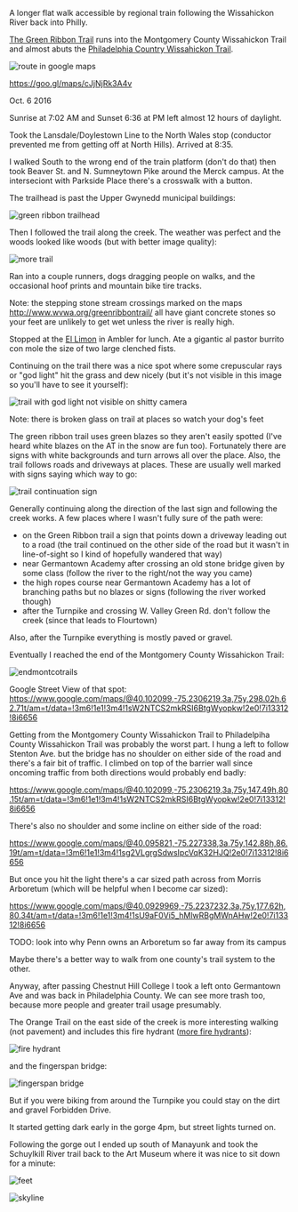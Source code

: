 A longer flat walk accessible by regional train following the Wissahickon River back into Philly.

[The Green Ribbon Trail](http://www.wvwa.org/greenribbontrail/) runs into the Montgomery County Wissahickon Trail and almost abuts the [Philadelphia Country Wissahickon Trail](http://fow.org/visit-the-park/).

![route in google maps](route.png)

https://goo.gl/maps/cJjNjRk3A4v

Oct. 6 2016

Sunrise at 7:02 AM and Sunset 6:36 at PM left almost 12 hours of daylight.

Took the Lansdale/Doylestown Line to the North Wales stop (conductor prevented me from getting off at North Hills). Arrived at 8:35.

I walked South to the wrong end of the train platform (don't do that) then took Beaver St. and N. Sumneytown Pike around the Merck campus.  At the interseciont with Parkside Place there's a crosswalk with a button.

The trailhead is past the Upper Gwynedd municipal buildings:

![green ribbon trailhead](greenribbontrailhead.jpg)

Then I followed the trail along the creek. The weather was perfect and the woods looked like woods (but with better image quality): 

![more trail](moretrail.jpg)

Ran into a couple runners, dogs dragging people on walks, and the occasional hoof prints and mountain bike tire tracks.

Note: the stepping stone stream crossings marked on the maps http://www.wvwa.org/greenribbontrail/ all have giant concrete stones so your feet are unlikely to get wet unless the river is really high.

Stopped at the [El Limon](https://goo.gl/maps/LLkWGNEZ5g52) in Ambler for lunch.  Ate a gigantic al pastor burrito con mole the size of two large clenched fists.

Continuing on the trail there was a nice spot where some crepuscular rays or "god light" hit the grass and dew nicely (but it's not visible in this image so you'll have to see it yourself): 

![trail with god light not visible on shitty camera](trailshouldhavecrepuscularraysbutcamerasucks.jpg)

Note: there is broken glass on trail at places so watch your dog's feet

The green ribbon trail uses green blazes so they aren't easily spotted (I've heard white blazes on the AT in the snow are fun too).  Fortunately there are signs with white backgrounds and turn arrows all over the place. Also, the trail follows roads and driveways at places. These are usually well marked with signs saying which way to go:

![trail continuation sign](trailcontinuationsign.jpg)

Generally continuing along the direction of the last sign and following the creek works. A few places where I wasn't fully sure of the path were: 

* on the Green Ribbon trail a sign that points down a driveway leading out to a road (the trail continued on the other side of the road but it wasn't in line-of-sight so I kind of hopefully wandered that way)
* near Germantown Academy after crossing an old stone bridge given by some class (follow the river to the right/not the way you came) 
* the high ropes course near Germantown Academy has a lot of branching paths but no blazes or signs (following the river worked though)
* after the Turnpike and crossing W. Valley Green Rd. don't follow the creek (since that leads to Flourtown)

Also, after the Turnpike everything is mostly paved or gravel. 

Eventually I reached the end of the Montgomery County Wissahickon Trail:

![endmontcotrails](endmontcotrails.jpg)

Google Street View of that spot: https://www.google.com/maps/@40.102099,-75.2306219,3a,75y,298.02h,62.71t/am=t/data=!3m6!1e1!3m4!1sW2NTCS2mkRSI6BtgWyopkw!2e0!7i13312!8i6656

Getting from the Montgomery County Wissahickon Trail to Philadelpiha County Wissahickon Trail was probably the worst part. I hung a left to follow Stenton Ave. but the bridge has no shoulder on either side of the road and there's a fair bit of traffic. I climbed on top of the barrier wall since oncoming traffic from both directions would probably end badly:

https://www.google.com/maps/@40.102099,-75.2306219,3a,75y,147.49h,80.15t/am=t/data=!3m6!1e1!3m4!1sW2NTCS2mkRSI6BtgWyopkw!2e0!7i13312!8i6656

There's also no shoulder and some incline on either side of the road:  

https://www.google.com/maps/@40.095821,-75.227338,3a,75y,142.88h,86.19t/am=t/data=!3m6!1e1!3m4!1sg2VLgrgSdwsIpcVqK32HJQ!2e0!7i13312!8i6656

But once you hit the light there's a car sized path across from Morris Arboretum (which will be helpful when I become car sized):

https://www.google.com/maps/@40.0929969,-75.2237232,3a,75y,177.62h,80.34t/am=t/data=!3m6!1e1!3m4!1sU9aF0Vi5_hMlwRBgMWnAHw!2e0!7i13312!8i6656

TODO: look into why Penn owns an Arboretum so far away from its campus

Maybe there's a better way to walk from one county's trail system to the other. 

Anyway, after passing Chestnut Hill College I took a left onto Germantown Ave and was back in Philadelphia County. We can see more trash too, because more people and greater trail usage presumably.

The Orange Trail on the east side of the creek is more interesting walking (not pavement) and includes this fire hydrant ([more fire hydrants](http://billypenn.com/2016/10/07/the-8-sexiest-fire-hydrants-in-philadelphia/)):

![fire hydrant](firehydrant.jpg)

and the fingerspan bridge:

![fingerspan bridge](fingerspan.jpg)

But if you were biking from around the Turnpike you could stay on the dirt and gravel Forbidden Drive.

It started getting dark early in the gorge 4pm, but street lights turned on.

Following the gorge out I ended up south of Manayunk and took the Schuylkill River trail back to the Art Museum where it was nice to sit down for a minute:

![feet](feet.jpg)

![skyline](skyline.jpg)
